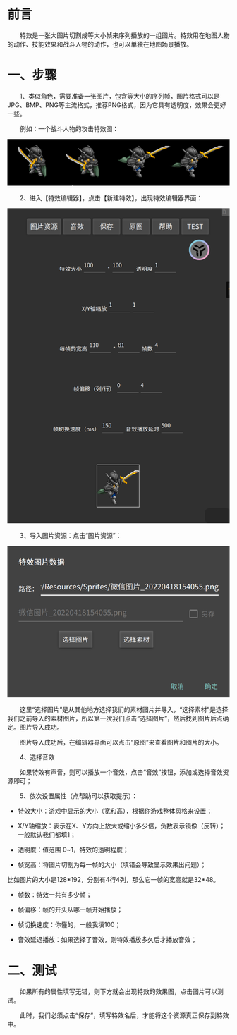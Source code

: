# 前言

&emsp;&emsp;特效是一张大图片切割成等大小帧来序列播放的一组图片。特效用在地图人物的动作、技能效果和战斗人物的动作，也可以单独在地图场景播放。

# 一、步骤

&emsp;&emsp;1、类似角色，需要准备一张图片，包含等大小的序列帧，图片格式可以是JPG、BMP、PNG等主流格式，推荐PNG格式，因为它具有透明度，效果会更好一些。

&emsp;&emsp;例如：一个战斗人物的攻击特效图：

![1702857007613](image/3.制作特效/1702857007613.png)

&emsp;&emsp;2、进入【特效编辑器】，点击【新建特效】，出现特效编辑器界面：

![1702857086509](image/3.制作特效/1702857086509.png)

&emsp;&emsp;3、导入图片资源：点击“图片资源”：

![1702857734338](image/3.制作特效/1702857734338.png)

&emsp;&emsp;这里“选择图片”是从其他地方选择我们的素材图片并导入，“选择素材”是选择我们之前导入的素材图片，所以第一次我们点击“选择图片”，然后找到图片后点确定。图片导入成功。

&emsp;&emsp;图片导入成功后，在编辑器界面可以点击“原图”来查看图片和图片的大小。

&emsp;&emsp;4、选择音效

&emsp;&emsp;如果特效有声音，则可以播放一个音效，点击“音效”按钮，添加或选择音效资源即可；

&emsp;&emsp;5、依次设置属性（点帮助可以获取提示）：

* 特效大小：游戏中显示的大小（宽和高），根据你游戏整体风格来设置；
* X/Y轴缩放：表示在X、Y方向上放大或缩小多少倍，负数表示镜像（反转）；一般默认我们都填1；

* 透明度：值范围 0~1，特效的透明程度；
* 帧宽高：将图片切割为每一帧的大小（填错会导致显示效果出问题）；

比如图片的大小是128\*192，分别有4行4列，那么它一帧的宽高就是32*48。

* 帧数：特效一共有多少帧；
* 帧偏移：帧的开头从哪一帧开始播放；

* 帧切换速度：你懂的，一般我填100；
* 音效延迟播放：如果选择了音效，则特效播放多久后才播放音效；

# 二、测试

&emsp;&emsp;如果所有的属性填写无错，则下方就会出现特效的效果图，点击图片可以测试。

&emsp;&emsp;此时，我们必须点击“保存”，填写特效名后，才能将这个资源真正保存到特效中。
